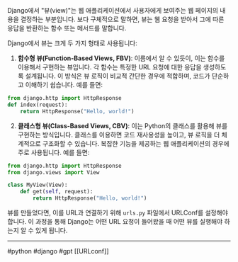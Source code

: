 Django에서 "뷰(view)"는 웹 애플리케이션에서 사용자에게 보여주는 웹 페이지의 내용을 결정하는 부분입니다. 보다 구체적으로 말하면, 뷰는 웹 요청을 받아서 그에 따른 응답을 반환하는 함수 또는 메서드를 말합니다.

Django에서 뷰는 크게 두 가지 형태로 사용됩니다:

1. **함수형 뷰(Function-Based Views, FBV)**: 이름에서 알 수 있듯이, 이는 함수를 이용해서 구현하는 뷰입니다. 각 함수는 특정한 URL 요청에 대한 응답을 생성하도록 설계됩니다. 이 방식은 뷰 로직이 비교적 간단한 경우에 적합하며, 코드가 단순하고 이해하기 쉽습니다. 예를 들면:
```python
from django.http import HttpResponse
def index(request):
    return HttpResponse("Hello, world!")

```

2. **클래스형 뷰(Class-Based Views, CBV)**: 이는 Python의 클래스를 활용해 뷰를 구현하는 방식입니다. 클래스를 이용하면 코드 재사용성을 높이고, 뷰 로직을 더 체계적으로 구조화할 수 있습니다. 복잡한 기능을 제공하는 웹 애플리케이션의 경우에 주로 사용됩니다. 예를 들면:
```python
from django.http import HttpResponse
from django.views import View

class MyView(View):
    def get(self, request):
        return HttpResponse("Hello, world!")

```

뷰를 만들었다면, 이를 URL과 연결하기 위해 `urls.py` 파일에서 URLConf를 설정해야 합니다. 이 과정을 통해 Django는 어떤 URL 요청이 들어왔을 때 어떤 뷰를 실행해야 하는지 알 수 있게 됩니다.

---
#python #django #gpt [[URLconf]]